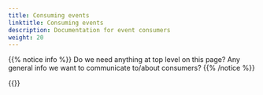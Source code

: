 ```yaml
---
title: Consuming events
linktitle: Consuming events
description: Documentation for event consumers
weight: 20
---
```



{{% notice info %}}
Do we need anything at top level on this page? 
Any general info we want to communicate to/about consumers? 
{{% /notice %}}

{{<children>}}
